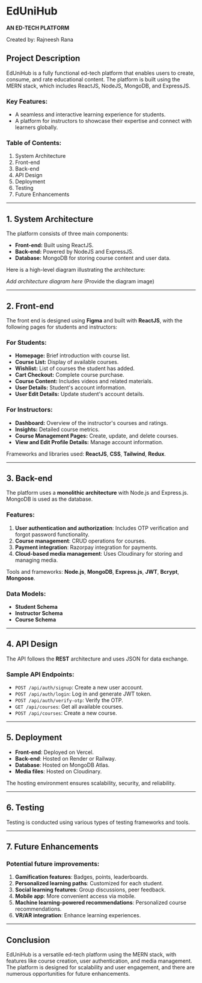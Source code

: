 # EdUniHub
**AN ED-TECH PLATFORM**

Created by: Rajneesh Rana

## Project Description
EdUniHub is a fully functional ed-tech platform that enables users to create, consume, and rate educational content. The platform is built using the MERN stack, which includes ReactJS, NodeJS, MongoDB, and ExpressJS.

### Key Features:
- A seamless and interactive learning experience for students.
- A platform for instructors to showcase their expertise and connect with learners globally.

### Table of Contents:
1. System Architecture
2. Front-end
3. Back-end
4. API Design
5. Deployment
6. Testing
7. Future Enhancements

---

## 1. System Architecture
The platform consists of three main components:
- **Front-end:** Built using ReactJS.
- **Back-end:** Powered by NodeJS and ExpressJS.
- **Database:** MongoDB for storing course content and user data.

Here is a high-level diagram illustrating the architecture:

*Add architecture diagram here* (Provide the diagram image)


---

## 2. Front-end
The front end is designed using **Figma** and built with **ReactJS**, with the following pages for students and instructors:

### For Students:
- **Homepage:** Brief introduction with course list.
- **Course List:** Display of available courses.
- **Wishlist:** List of courses the student has added.
- **Cart Checkout:** Complete course purchase.
- **Course Content:** Includes videos and related materials.
- **User Details:** Student's account information.
- **User Edit Details:** Update student's account details.

### For Instructors:
- **Dashboard:** Overview of the instructor's courses and ratings.
- **Insights:** Detailed course metrics.
- **Course Management Pages:** Create, update, and delete courses.
- **View and Edit Profile Details:** Manage account information.

Frameworks and libraries used: **ReactJS**, **CSS**, **Tailwind**, **Redux**.

---

## 3. Back-end
The platform uses a **monolithic architecture** with Node.js and Express.js. MongoDB is used as the database.

### Features:
1. **User authentication and authorization**: Includes OTP verification and forgot password functionality.
2. **Course management**: CRUD operations for courses.
3. **Payment integration**: Razorpay integration for payments.
4. **Cloud-based media management**: Uses Cloudinary for storing and managing media.

Tools and frameworks: **Node.js**, **MongoDB**, **Express.js**, **JWT**, **Bcrypt**, **Mongoose**.

### Data Models:
- **Student Schema**
- **Instructor Schema**
- **Course Schema**

---

## 4. API Design
The API follows the **REST** architecture and uses JSON for data exchange.

### Sample API Endpoints:
- `POST /api/auth/signup`: Create a new user account.
- `POST /api/auth/login`: Log in and generate JWT token.
- `POST /api/auth/verify-otp`: Verify the OTP.
- `GET /api/courses`: Get all available courses.
- `POST /api/courses`: Create a new course.

---

## 5. Deployment
- **Front-end**: Deployed on Vercel.
- **Back-end**: Hosted on Render or Railway.
- **Database**: Hosted on MongoDB Atlas.
- **Media files**: Hosted on Cloudinary.

The hosting environment ensures scalability, security, and reliability.

---

## 6. Testing
Testing is conducted using various types of testing frameworks and tools.

---

## 7. Future Enhancements
### Potential future improvements:
1. **Gamification features**: Badges, points, leaderboards.
2. **Personalized learning paths**: Customized for each student.
3. **Social learning features**: Group discussions, peer feedback.
4. **Mobile app**: More convenient access via mobile.
5. **Machine learning-powered recommendations**: Personalized course recommendations.
6. **VR/AR integration**: Enhance learning experiences.

---

## Conclusion
EdUniHub is a versatile ed-tech platform using the MERN stack, with features like course creation, user authentication, and media management. The platform is designed for scalability and user engagement, and there are numerous opportunities for future enhancements.
